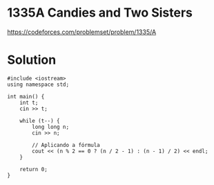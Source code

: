 # 1335A	Candies and Two Sisters

https://codeforces.com/problemset/problem/1335/A
 
# Solution

```
#include <iostream>
using namespace std;

int main() {
    int t;
    cin >> t;

    while (t--) {
        long long n;
        cin >> n;

        // Aplicando a fórmula
        cout << (n % 2 == 0 ? (n / 2 - 1) : (n - 1) / 2) << endl;
    }

    return 0;
}

```